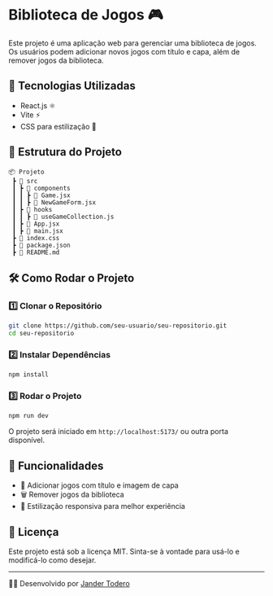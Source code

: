 # Biblioteca de Jogos 🎮

Este projeto é uma aplicação web para gerenciar uma biblioteca de jogos. Os usuários podem adicionar novos jogos com título e capa, além de remover jogos da biblioteca.

## 🚀 Tecnologias Utilizadas

- React.js ⚛️
- Vite ⚡
- CSS para estilização 🎨

## 📂 Estrutura do Projeto

```
📦 Projeto
 ┣ 📂 src
 ┃ ┣ 📂 components
 ┃ ┃ ┣ 📜 Game.jsx
 ┃ ┃ ┣ 📜 NewGameForm.jsx
 ┃ ┣ 📂 hooks
 ┃ ┃ ┣ 📜 useGameCollection.js
 ┃ ┣ 📜 App.jsx
 ┃ ┣ 📜 main.jsx
 ┣ 📜 index.css
 ┣ 📜 package.json
 ┣ 📜 README.md
```

## 🛠 Como Rodar o Projeto

### 1️⃣ Clonar o Repositório
```bash
git clone https://github.com/seu-usuario/seu-repositorio.git
cd seu-repositorio
```

### 2️⃣ Instalar Dependências
```bash
npm install
```

### 3️⃣ Rodar o Projeto
```bash
npm run dev
```

O projeto será iniciado em `http://localhost:5173/` ou outra porta disponível.

## 📌 Funcionalidades

- 📌 Adicionar jogos com título e imagem de capa
- 🗑️ Remover jogos da biblioteca
- 🎨 Estilização responsiva para melhor experiência

## 📄 Licença

Este projeto está sob a licença MIT. Sinta-se à vontade para usá-lo e modificá-lo como desejar.

---
👨‍💻 Desenvolvido por [Jander Todero](https://github.com/janderTodero)
